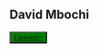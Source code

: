## David Mbochi

<span>
  <button style="
                 background-color: green;
                 ">
    <a href="">LinkedIn</a>
  </button>


</span>

</hr>

